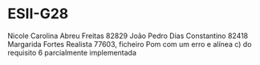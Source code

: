 # ESII-G28
Nicole Carolina Abreu Freitas 82829
João Pedro Dias Constantino 82418
Margarida Fortes Realista 77603, ficheiro Pom com um erro e alínea c) do requisito 6 parcialmente implementada
